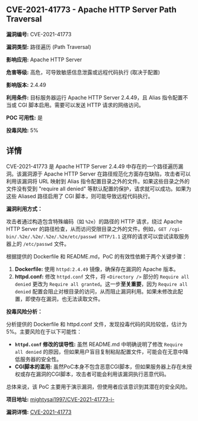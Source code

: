 ## CVE-2021-41773 - Apache HTTP Server Path Traversal

**漏洞编号:** CVE-2021-41773

**漏洞类型:** 路径遍历 (Path Traversal)

**影响应用:** Apache HTTP Server

**危害等级:** 高危，可导致敏感信息泄露或远程代码执行 (取决于配置)

**影响版本:** 2.4.49

**利用条件:** 目标服务器运行 Apache HTTP Server 2.4.49，且 Alias 指令配置不当或 CGI 脚本启用。需要可以发送 HTTP 请求的网络访问。

**POC 可用性:** 是

**投毒风险:** 5%

## 详情

CVE-2021-41773 是 Apache HTTP Server 2.4.49 中存在的一个路径遍历漏洞。该漏洞源于 Apache HTTP Server 在路径规范化方面存在缺陷，攻击者可以利用该漏洞将 URL 映射到 Alias 指令配置目录之外的文件。如果这些目录之外的文件没有受到 "require all denied" 等默认配置的保护，请求就可以成功。如果为这些 Aliased 路径启用了 CGI 脚本，则可能导致远程代码执行。

**漏洞利用方式：**

攻击者通过构造包含特殊编码（如 `%2e`）的路径的 HTTP 请求，绕过 Apache HTTP Server 的路径检查，从而访问受限目录之外的文件。例如，`GET /cgi-bin/.%2e/.%2e/.%2e/.%2e/etc/passwd HTTP/1.1` 这样的请求可以尝试读取服务器上的 `/etc/passwd` 文件。

根据提供的 Dockerfile 和 README.md，PoC 的有效性依赖于两个关键步骤：

1.  **Dockerfile:** 使用 `httpd:2.4.49` 镜像，确保存在漏洞的 Apache 版本。
2.  **httpd.conf:**  修改 `httpd.conf` 文件，将 `<Directory />` 部分的 `Require all denied` 更改为 `Require all granted`。这一步**至关重要**，因为 `Require all denied` 配置会阻止对根目录的访问，从而阻止漏洞利用。如果未修改此配置，即使存在漏洞，也无法读取文件。

**投毒风险分析：**

分析提供的 Dockerfile 和 httpd.conf 文件，发现投毒代码的风险较低，估计为 5%。主要风险在于以下可能性：

*   **`httpd.conf` 修改的误导性:**  虽然 README.md 中明确说明了修改 `Require all denied` 的原因，但如果用户盲目复制粘贴配置文件，可能会在无意中降低服务器的安全性。
*   **CGI脚本的滥用:** 虽然PoC本身不包含恶意CGI脚本，但如果服务器上存在未授权或存在漏洞的CGI脚本，攻击者可能会利用该漏洞执行恶意代码。

总体来说，该 PoC 主要用于演示漏洞，但使用者应该意识到其潜在的安全风险。

**项目地址:** [mightysai1997/CVE-2021-41773-i-](https://github.com/mightysai1997/CVE-2021-41773-i-)

**漏洞详情:** [CVE-2021-41773](https://nvd.nist.gov/vuln/detail/CVE-2021-41773)